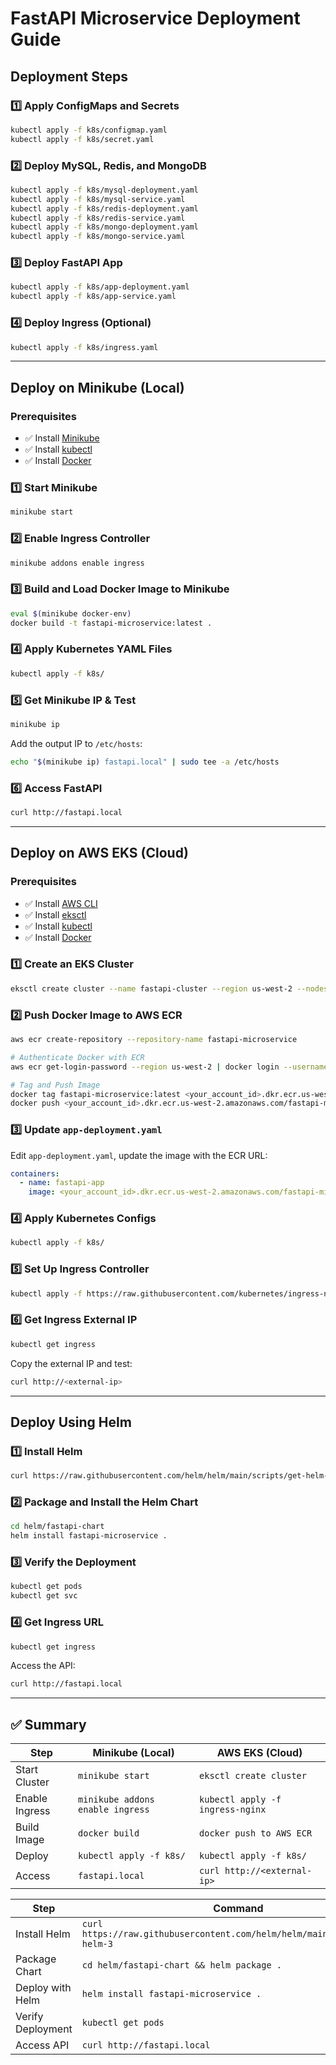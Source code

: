 # FastAPI Microservice Deployment Guide

## Deployment Steps

### 1️⃣ Apply ConfigMaps and Secrets
```sh
kubectl apply -f k8s/configmap.yaml
kubectl apply -f k8s/secret.yaml
```

### 2️⃣ Deploy MySQL, Redis, and MongoDB
```sh
kubectl apply -f k8s/mysql-deployment.yaml
kubectl apply -f k8s/mysql-service.yaml
kubectl apply -f k8s/redis-deployment.yaml
kubectl apply -f k8s/redis-service.yaml
kubectl apply -f k8s/mongo-deployment.yaml
kubectl apply -f k8s/mongo-service.yaml
```

### 3️⃣ Deploy FastAPI App
```sh
kubectl apply -f k8s/app-deployment.yaml
kubectl apply -f k8s/app-service.yaml
```

### 4️⃣ Deploy Ingress (Optional)
```sh
kubectl apply -f k8s/ingress.yaml
```

---

## Deploy on Minikube (Local)

### Prerequisites
- ✅ Install [Minikube](https://minikube.sigs.k8s.io/docs/start/)
- ✅ Install [kubectl](https://kubernetes.io/docs/tasks/tools/install-kubectl/)
- ✅ Install [Docker](https://docs.docker.com/get-docker/)

### 1️⃣ Start Minikube
```sh
minikube start
```

### 2️⃣ Enable Ingress Controller
```sh
minikube addons enable ingress
```

### 3️⃣ Build and Load Docker Image to Minikube
```sh
eval $(minikube docker-env)
docker build -t fastapi-microservice:latest .
```

### 4️⃣ Apply Kubernetes YAML Files
```sh
kubectl apply -f k8s/
```

### 5️⃣ Get Minikube IP & Test
```sh
minikube ip
```
Add the output IP to `/etc/hosts`:
```sh
echo "$(minikube ip) fastapi.local" | sudo tee -a /etc/hosts
```

### 6️⃣ Access FastAPI
```sh
curl http://fastapi.local
```

---

## Deploy on AWS EKS (Cloud)

### Prerequisites
- ✅ Install [AWS CLI](https://docs.aws.amazon.com/cli/latest/userguide/install-cliv2.html)
- ✅ Install [eksctl](https://eksctl.io/)
- ✅ Install [kubectl](https://kubernetes.io/docs/tasks/tools/install-kubectl/)
- ✅ Install [Docker](https://docs.docker.com/get-docker/)

### 1️⃣ Create an EKS Cluster
```sh
eksctl create cluster --name fastapi-cluster --region us-west-2 --nodes 2
```

### 2️⃣ Push Docker Image to AWS ECR
```sh
aws ecr create-repository --repository-name fastapi-microservice

# Authenticate Docker with ECR
aws ecr get-login-password --region us-west-2 | docker login --username AWS --password-stdin <your_account_id>.dkr.ecr.us-west-2.amazonaws.com

# Tag and Push Image
docker tag fastapi-microservice:latest <your_account_id>.dkr.ecr.us-west-2.amazonaws.com/fastapi-microservice:latest
docker push <your_account_id>.dkr.ecr.us-west-2.amazonaws.com/fastapi-microservice:latest
```

### 3️⃣ Update `app-deployment.yaml`
Edit `app-deployment.yaml`, update the image with the ECR URL:
```yaml
containers:
  - name: fastapi-app
    image: <your_account_id>.dkr.ecr.us-west-2.amazonaws.com/fastapi-microservice:latest
```

### 4️⃣ Apply Kubernetes Configs
```sh
kubectl apply -f k8s/
```

### 5️⃣ Set Up Ingress Controller
```sh
kubectl apply -f https://raw.githubusercontent.com/kubernetes/ingress-nginx/main/deploy/static/provider/aws/deploy.yaml
```

### 6️⃣ Get Ingress External IP
```sh
kubectl get ingress
```
Copy the external IP and test:
```sh
curl http://<external-ip>
```

---

## Deploy Using Helm

### 1️⃣ Install Helm
```sh
curl https://raw.githubusercontent.com/helm/helm/main/scripts/get-helm-3 | bash
```

### 2️⃣ Package and Install the Helm Chart
```sh
cd helm/fastapi-chart
helm install fastapi-microservice .
```

### 3️⃣ Verify the Deployment
```sh
kubectl get pods
kubectl get svc
```

### 4️⃣ Get Ingress URL
```sh
kubectl get ingress
```
Access the API:
```sh
curl http://fastapi.local
```

---

## ✅ Summary

| Step                | Minikube (Local)                | AWS EKS (Cloud)                |
|---------------------|--------------------------------|--------------------------------|
| Start Cluster      | `minikube start`               | `eksctl create cluster`       |
| Enable Ingress     | `minikube addons enable ingress` | `kubectl apply -f ingress-nginx` |
| Build Image       | `docker build`                  | `docker push to AWS ECR`       |
| Deploy            | `kubectl apply -f k8s/`        | `kubectl apply -f k8s/`        |
| Access            | `fastapi.local`                | `curl http://<external-ip>`    |

| Step               | Command |
|--------------------|-------------------------------|
| Install Helm      | `curl https://raw.githubusercontent.com/helm/helm/main/scripts/get-helm-3` |
| Package Chart     | `cd helm/fastapi-chart && helm package .` |
| Deploy with Helm  | `helm install fastapi-microservice .` |
| Verify Deployment | `kubectl get pods` |
| Access API        | `curl http://fastapi.local` |

